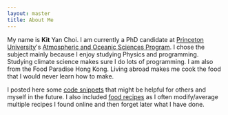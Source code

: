 ```yaml
---
layout: master
title: About Me
---
```


My name is **Kit** Yan Choi.  I am currently a PhD candidate at [Princeton University](http://www.princeton.edu)'s [Atmospheric and Oceanic Sciences Program](http://www.princeton.edu/aos).  I chose the subject mainly because I enjoy studying Physics and programming.  Studying climate science makes sure I do lots of programming.  I am also from the Food Paradise Hong Kong.  Living abroad makes me cook the food that I would never learn how to make.


I posted here some [code snippets](/programming.html) that might be helpful for others and myself in the future.  I also included [food recipes](/recipes.html) as I often modify/average multiple recipes I found online and then forget later what I have done.

